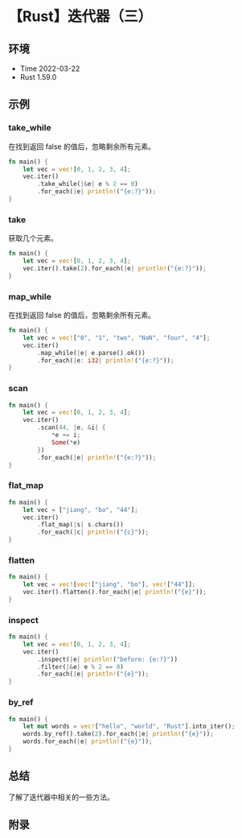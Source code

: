 # 【Rust】迭代器（三）

## 环境

- Time 2022-03-22
- Rust 1.59.0

## 示例

### take_while

在找到返回 false 的值后，忽略剩余所有元素。

```rust
fn main() {
    let vec = vec![0, 1, 2, 3, 4];
    vec.iter()
        .take_while(|&e| e % 2 == 0)
        .for_each(|e| println!("{e:?}"));
}
```

### take

获取几个元素。

```rust
fn main() {
    let vec = vec![0, 1, 2, 3, 4];
    vec.iter().take(2).for_each(|e| println!("{e:?}"));
}
```

### map_while

在找到返回 false 的值后，忽略剩余所有元素。

```rust
fn main() {
    let vec = vec!["0", "1", "two", "NaN", "four", "4"];
    vec.iter()
        .map_while(|e| e.parse().ok())
        .for_each(|e: i32| println!("{e:?}"));
}
```

### scan

```rust
fn main() {
    let vec = vec![0, 1, 2, 3, 4];
    vec.iter()
        .scan(44, |e, &i| {
            *e += i;
            Some(*e)
        })
        .for_each(|e| println!("{e:?}"));
}
```

### flat_map

```rust
fn main() {
    let vec = ["jiang", "bo", "44"];
    vec.iter()
        .flat_map(|s| s.chars())
        .for_each(|c| println!("{c}"));
}
```

### flatten

```rust
fn main() {
    let vec = vec![vec!["jiang", "bo"], vec!["44"]];
    vec.iter().flatten().for_each(|e| println!("{e}"));
}
```

### inspect

```rust
fn main() {
    let vec = vec![0, 1, 2, 3, 4];
    vec.iter()
        .inspect(|e| println!("before: {e:?}"))
        .filter(|&e| e % 2 == 0)
        .for_each(|e| println!("{e}"));
}
```

### by_ref

```rust
fn main() {
    let mut words = vec!["hello", "world", "Rust"].into_iter();
    words.by_ref().take(2).for_each(|e| println!("{e}"));
    words.for_each(|e| println!("{e}"));
}
```

## 总结

了解了迭代器中相关的一些方法。

## 附录
